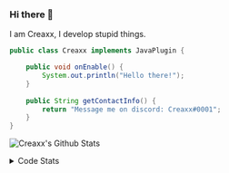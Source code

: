 ### Hi there 👋

I am Creaxx, I develop stupid things. 

```java
public class Creaxx implements JavaPlugin {

    public void onEnable() {
        System.out.println("Hello there!");
    }
    
    public String getContactInfo() {
        return "Message me on discord: Creaxx#0001";
    }
}
```

![Creaxx's Github Stats](https://github-readme-stats.vercel.app/api?username=CreaxxOG&show_icons=true&theme=dark&count_private=true)

<details>
  <summary>Code Stats</summary>

<!--START_SECTION:waka-->
![Code Time](http://img.shields.io/badge/Code%20Time-862%20hrs%2039%20mins-blue)

![Lines of code](https://img.shields.io/badge/From%20Hello%20World%20I%27ve%20Written-3%20Thousand%20lines%20of%20code-blue)

**🐱 My GitHub Data** 

> 🏆 482 Contributions in the Year 2022
 > 
> 📦 227.2 kB Used in GitHub's Storage 
 > 
> 🚫 Not Opted to Hire
 > 
> 📜 3 Public Repositories 
 > 
> 🔑 2 Private Repositories  
 > 
**I'm a Night 🦉** 

```text
🌞 Morning    8 commits      ░░░░░░░░░░░░░░░░░░░░░░░░░   2.65% 
🌆 Daytime    126 commits    ██████████░░░░░░░░░░░░░░░   41.72% 
🌃 Evening    147 commits    ████████████░░░░░░░░░░░░░   48.68% 
🌙 Night      21 commits     █░░░░░░░░░░░░░░░░░░░░░░░░   6.95%

```
📅 **I'm Most Productive on Tuesday** 

```text
Monday       52 commits     ████░░░░░░░░░░░░░░░░░░░░░   17.22% 
Tuesday      62 commits     █████░░░░░░░░░░░░░░░░░░░░   20.53% 
Wednesday    62 commits     █████░░░░░░░░░░░░░░░░░░░░   20.53% 
Thursday     33 commits     ██░░░░░░░░░░░░░░░░░░░░░░░   10.93% 
Friday       34 commits     ██░░░░░░░░░░░░░░░░░░░░░░░   11.26% 
Saturday     27 commits     ██░░░░░░░░░░░░░░░░░░░░░░░   8.94% 
Sunday       32 commits     ██░░░░░░░░░░░░░░░░░░░░░░░   10.6%

```


📊 **This Week I Spent My Time On** 

```text
💬 Programming Languages: 
Java                     17 hrs 5 mins       ██████████████████░░░░░░░   73.92% 
Kotlin                   3 hrs 40 mins       ████░░░░░░░░░░░░░░░░░░░░░   15.87% 
XML                      1 hr 54 mins        ██░░░░░░░░░░░░░░░░░░░░░░░   8.28% 
YAML                     17 mins             ░░░░░░░░░░░░░░░░░░░░░░░░░   1.29% 
Gradle                   4 mins              ░░░░░░░░░░░░░░░░░░░░░░░░░   0.3%

🔥 Editors: 
IntelliJ                 23 hrs 7 mins       █████████████████████████   100.0%

```

**I Mostly Code in Java** 

```text
Java                     6 repos             ████████████████░░░░░░░░░   66.67% 
EJS                      1 repo              ██░░░░░░░░░░░░░░░░░░░░░░░   11.11% 
Kotlin                   1 repo              ██░░░░░░░░░░░░░░░░░░░░░░░   11.11% 
Python                   1 repo              ██░░░░░░░░░░░░░░░░░░░░░░░   11.11%

```



 Last Updated on 07/09/2022 07:02:41 UTC
<!--END_SECTION:waka-->
</details>
